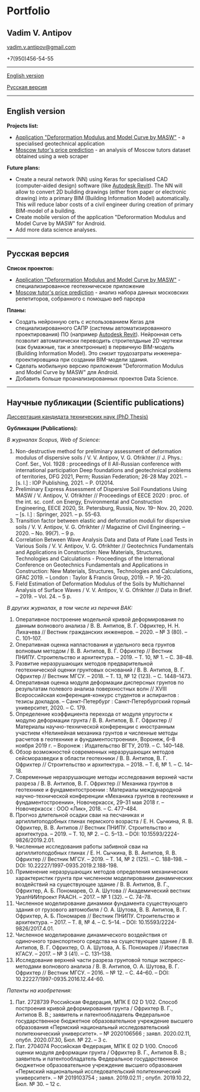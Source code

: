 # Portfolio
## Vadim V. Antipov
vadim.v.antipov@gmail.com

+7(950)456-54-55
___
[English version](#English-version)

[Русская версия](#Русская-версия)
___

## English version
**Projects list:**
* [Application "Deforormation Modulus and Model Curve by MASW"](https://github.com/JustDoItVV/portfolio/blob/main/App_Deformation_Modulus_and_Model_Curve_by_MASW/DESCRIPTION.md) - a specialised geotechnical application
* [Moscow tutor's price prediction](https://github.com/JustDoItVV/portfolio/blob/main/DataScience/Moscow_tutors/DESCRIPTION.md) - an analysis of Moscow tutors dataset obtained using a web scraper

**Future plans:**
* Create a neural network (NN) using Keras for specialised CAD (computer-aided design) software (like [Autodesk Revit](https://www.autodesk.ru/products/revit/overview)). The NN will allow to convert 2D building drawings (either from paper or electronic drawing) into a primary BIM (Building Information Model) automatically. This will reduce labor costs of a civil engineer during creation of primary BIM-model of a building.
* Create mobile version of the application "Deforormation Modulus and Model Curve by MASW" for Android.
* Add more data science analyses.

___
## Русская версия
**Список проектов:**
* [Application "Deforormation Modulus and Model Curve by MASW"](https://github.com/JustDoItVV/portfolio/blob/main/App_Deformation_Modulus_and_Model_Curve_by_MASW/DESCRIPTION.md) - специализированное геотехническое приложение
* [Moscow tutor's price prediction](https://github.com/JustDoItVV/portfolio/blob/main/DataScience/Moscow_tutors/DESCRIPTION.md) - анализ набора данных московских репетиторов, собранного с помощью веб парсера

**Планы:**
* Создать нейронную сеть с использованием Keras для специализированного САПР (системы автоматизированного проектирования) ПО (например [Autodesk Revit](https://www.autodesk.ru/products/revit/overview)). Нейронная сеть позволит автоматически переводить строителдьные 2D чертежи (как бумажные, так и электронные) в первичную BIM-модель (Building Information Model). Это снизит трудозатраты инженера-проектировщика при создании BIM-модели здания.
* Сделать мобильную версию приложения "Deforormation Modulus and Model Curve by MASW" для Android.
* Добавить больше проанализированных проектов Data Science.
___
## Научные публикации (Scientific publications)
[Диссертация кандидата технических наук (PhD Thesis)](http://www.vniig.rushydro.ru/company/postgraduate/thesis_board/113168.html)

**Gубликации (Publications):**

*В журналах Scopus, Web of Science:*
1.	Non-destructive method for preliminary assessment of deformation modulus of dispersive soils / V. V. Antipov, V. G. Ofrikhter // J. Phys.: Conf. Ser., Vol. 1928 : proceedings of II All-Russian conference with international participation Deep foundations and geotechnical problems of territories, DFG 2021, Perm; Russian Federation; 26-28 May 2021. – [s. l.] : IOP Publishing, 2021. – P. 012014.
2.	Preliminary Express Assessment of Dispersive Soil Foundations Using MASW / V. Antipov, V. Ofrikhter // Proceedings of EECE 2020 : proc. of the int. sc. conf. on Energy, Environmental and Construction Engineering,  EECE 2020, St. Petersburg, Russia, Nov. 19– Nov. 20, 2020. – [s. l.] : Springer, 2021. – p. 55-63.
3.	Transition factor between elastic and deformation moduli for dispersive soils / V. V. Antipov, V. G. Ofrikhter // Magazine of Civil Engineering. – 2020. – No. 99(7). – 9 p.
4.	Correlation Between Wave Analysis Data and Data of Plate Load Tests in Various Soils / V. V. Antipov, V. G. Ofrikhter // Geotechnics Fundamentals and Applications in Construction: New Materials, Structures, Technologies and Calculations - Proceedings of the International Conference on Geotechnics Fundamentals and Applications in Construction: New Materials, Structures, Technologies and Calculations, GFAC 2019. – London : Taylor & Francis Group, 2019. – P. 16–20.
5.	Field Estimation of Deformation Modulus of the Soils by Multichannel Analysis of Surface Waves / V. V. Antipov, V. G. Ofrikhter // Data in Brief. – 2019. – Vol. 24. – 5 p.

*В других журналах, в том числе из перечня ВАК:*
1.	Оперативное построение модельной кривой деформирования по данным волнового анализа / В. В. Антипов, В. Г. Офрихтер, Н. Н. Лихачева // Вестник гражданских инженеров. – 2020. – № 3 (80). – С. 101–107.
2.	Оперативная оценка напластования и удельного веса грунтов волновым методом / В. В. Антипов, В. Г. Офрихтер // Вестник ПНИПУ. Строительство и архитектура. – 2019. – Т. 10, № 1. – С. 38–48.
3.	Развитие неразрушающих методов предварительной геотехнической оценки грунтовых оснований / В. В. Антипов, В. Г. Офрихтер // Вестник МГСУ. – 2018. – Т. 13, № 12 (123). – С. 1448–1473.
4.	Оперативная оценка модуля деформации дисперсных грунтов по результатам полевого анализа поверхностных волн // XVIII Всероссийская конференция-конкурс студентов и аспирантов : тезисы докладов. – Санкт-Петербург : Санкт-Петербургский горный университет, 2020. – С. 179.
5.	Определение коэффициента перехода от модуля упругости к модулю деформации грунта / В. В. Антипов, В. Г. Офрихтер // Материалы научно-технической конференции с иностранным участием «Нелинейная механика грунтов и численные методы расчетов в геотехнике и фундаментостроении», Воронеж, 6–8 ноября 2019 г. – Воронеж : Издательство ВГТУ, 2019. – С. 140–148.
6.	Обзор возможностей современных неразрушающих методов сейсморазведки в области геотехники / В. В. Антипов, В. Г. Офрихтер // Строительство и архитектура. – 2018. – Т. 6, № 1. – С. 14–18.
7.	Современные неразрушающие методы исследования верхней части разреза / В. В. Антипов, В. Г. Офрихтер // Механика грунтов в геотехнике и фундаментостроении : Материалы международной научно-технической конференции «Механика грунтов в геотехнике и фундаментостроении», Новочеркасск, 29–31 мая 2018 г. – Новочеркасск : ООО «Лик», 2018. – С. 477–484.
8.	Прогноз длительной осадки сваи на песчаниках и аргиллитоподобных глинах пермского возраста / Е. Н. Сычкина, Я. В. Офрихтер, В. В. Антипов // Вестник ПНИПУ. Строительство и архитектура. – 2019. – Т. 10, № 2. – С. 5–13. – DOI: 10.15593/2224-9826/2019.2.01.
9.	Численные исследования работы забивной сваи на аргиллитоподобных глинах / Е. Н. Сычкина, В. В. Антипов, Я. В. Офрихтер // Вестник МГСУ. – 2019. – Т. 14, № 2 (125). – С. 188–198. – DOI: 10.22227/1997-0935.2019.2.188-198.
10.	Применение неразрушающих методов определения механических характеристик грунта при численном моделировании динамических воздействий на существующее здание / В. В. Антипов, В. Г., Офрихтер, А. Б. Пономарев, О. А. Шутова // Академический вестник УралНИИпроект РААСН. – 2017. – № 1 (32). – С. 74–78.
11.	Численное моделирование динамики фундамента существующего здания от грузового автомобиля / О. А. Шутова, В. В. Антипов, В. Г. Офрихтер, А. Б. Пономарев // Вестник ПНИПУ. Строительство и архитектура. – 2017. – Т. 8, № 4. – С. 5–14. – DOI: 10.15593/2224-9826/2017.4.01.
12.	Численное моделирование динамического воздействия от одиночного транспортного средства на существующее здание / В. В. Антипов, В. Г. Офрихтер, О. А. Шутова, А. Б. Пономарев // Известия КГАСУ. – 2017. – № 3 (41). – С. 131–138.
13.	Исследование верхней части разреза грунтовой толщи экспресс-методами волнового анализа / В. В. Антипов, О. А. Шутова, В. Г. Офрихтер // Вестник МГСУ. – 2016. – № 12. – С. 44–60. – DOI: 10.22227/1997-0935.2016.12.44-60.

*Патенты на изобретения:*
1.	Пат. 2728739 Российская Федерация, МПК E 02 D 1/02. Способ построения кривой деформирования грунта / Офрихтер В. Г., Антипов В. В.; заявитель и патентообладатель Федеральное государственное бюджетное образовательное учреждение высшего образования «Пермский национальный исследовательский политехнический университет». – № 2020106566 ; заявл. 2020.02.11, опубл. 2020.07.30, Бюл. № 22. – 3 с.
2.	Пат. 2704074 Российская Федерация, МПК E 02 D 1/00. Способ оценки модуля деформации грунта / Офрихтер В. Г., Антипов В. В.; заявитель и патентообладатель Федеральное государственное бюджетное образовательное учреждение высшего образования «Пермский национальный исследовательский политехнический университет». – № 2019103754 ; заявл. 2019.02.11 ; опубл. 2019.10.22, Бюл. № 30. – 12 с.
